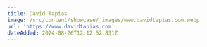 ```yaml
---
title: David Tapias
image: /src/content/showcase/_images/www.davidtapias.com.webp
url: 'https://www.davidtapias.com'
dateAdded: 2024-08-26T12:12:52.831Z
---
```


